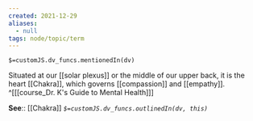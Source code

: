 ```yaml
---
created: 2021-12-29 
aliases:
  - null
tags: node/topic/term
---
```

`$=customJS.dv_funcs.mentionedIn(dv)`

Situated at our [[solar plexus]] or the middle of our upper back, it is the heart [[Chakra]], which governs [[compassion]] and [[empathy]].
 ^[[[course_Dr. K's Guide to Mental Health]]]

**See**:: [[Chakra]]
*`$=customJS.dv_funcs.outlinedIn(dv, this)`*